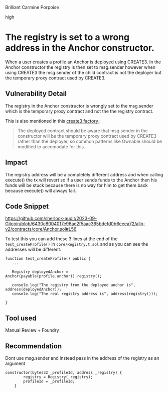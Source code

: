 Brilliant Carmine Porpoise

high

# The registry is set to a wrong address in the Anchor constructor.

When a user creates a profile an Anchor is deployed using CREATE3. In the Anchor constructor the registry is then set to msg.sender however when using CREATE3 the msg.sender of the child contract is not the deployer but the temporary proxy contract used by CREATE3.

## Vulnerability Detail

The registry in the Anchor constructor is wrongly set to the msg.sender which is the temporary proxy contract and not the the registry contract.

This is also mentioned in this [create3 factory ](https://github.com/ZeframLou/create3-factory#usage):

>The deployed contract should be aware that msg.sender in the constructor will be the temporary proxy contract used by CREATE3 rather than the deployer, so common patterns like Ownable should be modified to accomodate for this.

## Impact

The registry address will be a completely different address and when calling execute() the tx will revert so if a user sends funds to the Anchor then his funds will be stuck because there is no way for him to get them back because execute() will always fail. 

## Code Snippet

https://github.com/sherlock-audit/2023-09-Gitcoin/blob/6430c8004017e96ae2f5aac365bdefd0b6eeea72/allo-v2/contracts/core/Anchor.sol#L56


To test this you can add these 3 lines at the end of the `test_createProfile()` in `core/Registry.t.sol` and as you can see the addresses will be different. 

```solidity
function test_createProfile() public {
   ...

   Registry deployedAnchor = Anchor(payable(profile.anchor)).registry();

   console.log("The registry from the deployed anchor is", address(deployedAnchor));
   console.log("The real registry address is", address(registry()));
   
}
```


## Tool used

Manual Review + Foundry

## Recommendation

Dont use msg.sender and instead pass in the address of the registry as an argument

```solidity
constructor(bytes32 _profileId, address _registry) {
        registry = Registry(_registry);
        profileId = _profileId;
    }
```